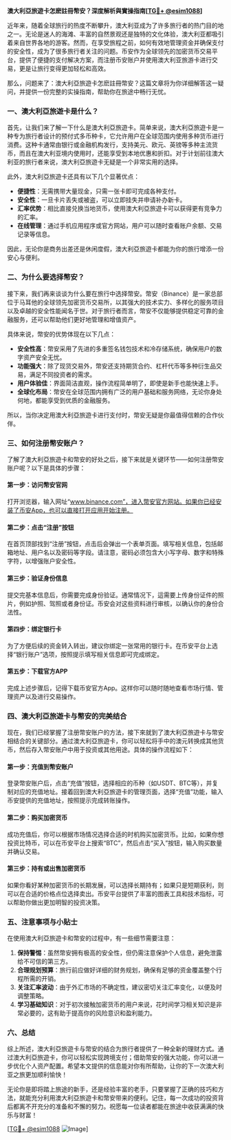 **澳大利亞旅遊卡怎麽註冊幣安？深度解析與實操指南[[TG💪+ @esim1088](https://t.me/s/esim1088)]**

近年来，随着全球旅行的热度不断攀升，澳大利亚成为了许多旅行者的热门目的地之一。无论是迷人的海滩、丰富的自然景观还是独特的文化体验，澳大利亚都吸引着来自世界各地的游客。然而，在享受旅程之前，如何有效地管理资金并确保支付的安全性，成为了很多旅行者关注的问题。币安作为全球领先的加密货币交易平台，提供了便捷的支付解决方案，而注册币安账户并使用澳大利亚旅游卡进行交易，更是让旅行变得更加轻松和高效。

那么，问题来了：澳大利亞旅遊卡怎麽註冊幣安？这篇文章将为你详细解答这一疑问，并提供一份完整的实操指南，帮助你在旅途中畅行无忧。

### 一、澳大利亞旅遊卡是什么？

首先，让我们来了解一下什么是澳大利亞旅遊卡。简单来说，澳大利亞旅遊卡是一种专为旅行者设计的预付式多币种卡，它允许用户在全球范围内使用多种货币进行消费。这种卡通常由银行或金融机构发行，支持美元、欧元、英镑等多种主流货币，而且在澳大利亚境内使用时，还能享受到本地优惠和折扣。对于计划前往澳大利亚的旅行者来说，澳大利亞旅遊卡无疑是一个非常实用的选择。

此外，澳大利亞旅遊卡还具有以下几个显著优点：
- **便捷性**：无需携带大量现金，只需一张卡即可完成各种支付。
- **安全性**：一旦卡片丢失或被盗，可以立即挂失并申请补办新卡。
- **汇率优势**：相比直接兑换当地货币，使用澳大利亞旅遊卡可以获得更有竞争力的汇率。
- **在线管理**：通过手机应用程序或官方网站，用户可以随时查看账户余额、交易记录等信息。

因此，无论你是商务出差还是休闲度假，澳大利亞旅遊卡都能为你的旅行增添一份安心与便利。

### 二、为什么要选择幣安？

接下来，我们再来谈谈为什么要在旅行中选择幣安。幣安（Binance）是一家总部位于马耳他的全球领先加密货币交易所，以其强大的技术实力、多样化的服务项目以及卓越的安全性能闻名于世。对于旅行者而言，幣安不仅能够提供稳定可靠的金融服务，还可以帮助他们更好地管理和增值资产。

具体来说，幣安的优势体现在以下几点：
- **安全性高**：幣安采用了先进的多重签名钱包技术和冷存储系统，确保用户的数字资产安全无忧。
- **功能强大**：除了现货交易外，幣安还支持期货合约、杠杆代币等多种衍生品交易，满足不同投资者的需求。
- **用户体验佳**：界面简洁直观，操作流程简单明了，即使是新手也能快速上手。
- **全球化布局**：幣安在全球范围内拥有广泛的用户基础和服务网络，无论你身处何地，都能享受到优质的金融服务。

所以，当你决定用澳大利亞旅遊卡进行支付时，幣安无疑是你最值得信赖的合作伙伴。

### 三、如何注册幣安账户？

了解了澳大利亞旅遊卡和幣安的好处之后，接下来就是关键环节——如何注册幣安账户呢？以下是具体的步骤：

#### 第一步：访问幣安官网
打开浏览器，输入网址“www.binance.com”，进入幣安官方网站。如果你已经安装了币安App，也可以直接打开应用开始注册。

#### 第二步：点击“注册”按钮
在首页顶部找到“注册”按钮，点击后会弹出一个表单页面。填写相关信息，包括邮箱地址、用户名以及密码等字段。请注意，密码必须包含大小写字母、数字和特殊字符，以增强账户安全性。

#### 第三步：验证身份信息
提交完基本信息后，你需要完成身份验证。通常情况下，這需要上传身份证件的照片，例如护照、驾照或者身份证。币安会对这些资料进行审核，以确认你的身份合法性。

#### 第四步：绑定银行卡
为了方便后续的资金转入转出，建议你绑定一张常用的银行卡。在币安平台上选择“银行账户”选项，按照提示填写相关信息即可完成绑定。

#### 第五步：下载官方APP
完成上述步骤后，记得下载币安官方App。这样你可以随时随地查看市场行情、管理资产以及进行交易操作。

### 四、澳大利亞旅遊卡与幣安的完美结合

现在，我们已经掌握了注册幣安账户的方法，接下來就到了澳大利亞旅遊卡与幣安相结合的关键部分。通过澳大利亞旅遊卡，你可以轻松将手中的澳元转换成其他货币，然后存入幣安账户中用于投资或其他用途。具体的操作流程如下：

#### 第一步：充值到幣安账户
登录幣安账户后，点击“充值”按钮，选择相应的币种（如USDT、BTC等），并复制对应的充值地址。接着回到澳大利亞旅遊卡的管理页面，选择“充值”功能，输入币安提供的充值地址，按照提示完成转账操作。

#### 第二步：购买加密货币
成功充值后，你可以根据市场情况选择合适的时机购买加密货币。比如，如果你想投资比特币，可以在币安平台上搜索“BTC”，然后点击“买入”按钮，输入购买数量并确认交易。

#### 第三步：持有或出售加密货币
如果你看好某种加密货币的长期发展，可以选择长期持有；如果只是短期获利，则可以在合适的价格点位选择卖出。币安平台提供了丰富的图表工具和技术指标，可以帮助你做出更加明智的投资决策。

### 五、注意事项与小贴士

在使用澳大利亞旅遊卡和幣安的过程中，有一些细节需要注意：

1. **保持警惕**：虽然幣安拥有极高的安全性，但仍需注意保护个人信息，避免泄露给不可信的第三方。
2. **合理规划预算**：旅行前应做好详细的财务规划，确保有足够的资金覆盖整个行程所需的开销。
3. **关注汇率波动**：由于外汇市场的不确定性，建议密切关注汇率变化，以便及时调整策略。
4. **学习基础知识**：对于初次接触加密货币的用户来说，花时间学习相关知识是非常必要的，这有助于提高你的风险意识和盈利能力。

### 六、总结

综上所述，澳大利亞旅遊卡与幣安的结合为旅行者提供了一种全新的理财方式。通过澳大利亞旅遊卡，你可以轻松实现跨境支付；借助幣安的强大功能，你可以进一步优化个人资产配置。希望本文提供的信息能对你有所帮助，让你的下一次澳大利亚之旅更加顺利愉快！

无论你是即将踏上旅途的新手，还是经验丰富的老手，只要掌握了正确的技巧和方法，就能充分利用澳大利亞旅遊卡和幣安带来的便利。记住，每一次成功的投资背后都离不开充分的准备和不懈的努力。祝愿每一位读者都能在旅途中收获满满的快乐与财富！

[[TG💪+ @esim1088](https://t.me/s/esim1088) ![Image](https://i.postimg.cc/4NQfJmqS/Snipaste-2025-05-13-00-14-12.png)]
